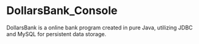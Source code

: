 # DollarsBank_Console
DollarsBank is a online bank program created in pure Java, utilizing JDBC and MySQL for persistent data storage.
